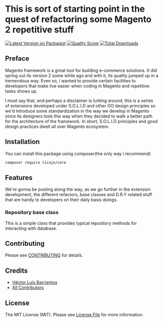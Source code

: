 # This is sort of starting point in the quest of refactoring some Magento 2 repetitive stuff

[![Latest Version on Packagist](https://img.shields.io/packagist/v/ticaje/core.svg?style=flat-square)](https://packagist.org/packages/ticaje/core)
[![Quality Score](https://img.shields.io/scrutinizer/g/M-Contributions/Core.svg?style=flat-square)](https://scrutinizer-ci.com/g/M-Contributions/Core)
[![Total Downloads](https://img.shields.io/packagist/dt/ticaje/core.svg?style=flat-square)](https://packagist.org/packages/ticaje/core)

## Preface

Magento framework is a great tool for building e-commerce solutions. It did spring out its version 2 some while ago and with it, its quality
jumped up in a tremendous way. Even so, i wanted to provide certain facilities to developers that make live easier when coding in Magento and
repetitive tasks shows up.

I must say that, and perhaps a disclaimer is lurking around, this is a series of extensions developed under S.O.L.I.D and other OO design principles
so we'd introduce some standardization in the way we develop in Magento since its designers took this way when they decided to walk a better path for the
architecture of the framework. In short, S.O.L.I.D principles and good design practices dwell all over Magento ecosystem.

## Installation

You can install this package using composer(the only way i recommend)

```bash
composer require ticaje/core
```

## Features

We're gonna be posting along the way, as we go further in the extension development, the different refactors, base classes and D.R.Y related
stuff that are handy to developers on their daily basis doings.

### Repository base class

This is a simple class that provides typical repository methods for interacting with database.

## Contributing

Please see [CONTRIBUTING](CONTRIBUTING.md) for details.

## Credits

- [Héctor Luis Barrientos](https://github.com/ticaje)
- [All Contributors](../../contributors)

## License

The MIT License (MIT). Please see [License File](LICENSE.md) for more information.
